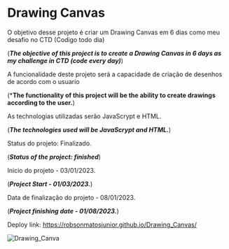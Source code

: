 # Drawing Canvas #

O objetivo desse projeto é criar um Drawing Canvas em 6 dias como meu desafio no CTD (Codigo todo dia) 

(***The objective of this project is to create a Drawing Canvas in 6 days as my challenge in CTD (code every day)***)


A funcionalidade deste projeto será a capacidade de criação de desenhos de acordo com o usuario 

(***The functionality of this project will be the ability to create drawings according to the user.**)

As technologias utilizadas serão JavaScrypt e HTML.

(***The technologies used will be JavaScrypt and HTML.***)


Status do projeto: Finalizado.

(***Status of the project: finished***)

Inicio do projeto - 03/01/2023.

(***Project Start - 01/03/2023.***)

Data de finalização do projeto - 08/01/2023.

(***Project finishing date - 01/08/2023.***)

Deploy link: https://robsonmatosjunior.github.io/Drawing_Canvas/

![Drawing_Canva](https://user-images.githubusercontent.com/111658874/218232552-7cf718fd-e3b3-4ee5-8403-2600e8dbdd5b.png)
